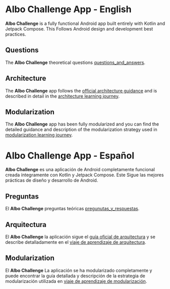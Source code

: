 Albo Challenge App - English
==================

**Albo Challenge** is a fully functional Android app built entirely with Kotlin and Jetpack Compose. This
Follows Android design and development best practices.


## Questions

The **Albo Challenge** theoretical questions
[questions_and_answers](docs/Questions.md).

## Architecture

The **Albo Challenge** app follows the
[official architecture guidance](https://developer.android.com/topic/architecture)
and is described in detail in the
[architecture learning journey](docs/Architecture.md).

## Modularization

The **Albo Challenge** app has been fully modularized and you can find the detailed guidance and
description of the modularization strategy used in
[modularization learning journey](docs/Modularization.md).


Albo Challenge App - Español
==================

**Albo Challenge** es una aplicación de Android completamente funcional creada íntegramente con Kotlin y Jetpack Compose. Este
Sigue las mejores prácticas de diseño y desarrollo de Android.


## Preguntas

El **Albo Challenge** preguntas teóricas
[pregunutas_y_respuestas](docs/Questions-Es.md).

## Arquitectura

El **Albo Challenge** la aplicación sigue el
[guía oficial de arquitectura](https://developer.android.com/topic/architecture)
y se describe detalladamente en el
[viaje de aprendizaje de arquitectura](docs/Architecture-Es.md).

## Modularization

El **Albo Challenge** La aplicación se ha modularizado completamente y puede encontrar la guía detallada y
descripción de la estrategia de modularización utilizada en
[viaje de aprendizaje de modularización](docs/Modularization-Es.md).
